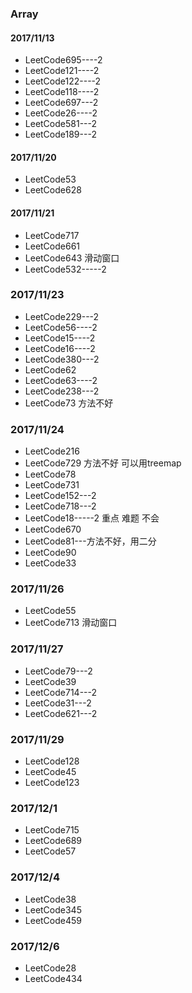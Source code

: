 ### Array

#### 2017/11/13

* LeetCode695----2
* LeetCode121----2
* LeetCode122----2
* LeetCode118----2
* LeetCode697---2
* LeetCode26----2
* LeetCode581---2
* LeetCode189---2


#### 2017/11/20

* LeetCode53
* LeetCode628


#### 2017/11/21

* LeetCode717
* LeetCode661
* LeetCode643  滑动窗口
* LeetCode532-----2

### 2017/11/23

* LeetCode229---2
* LeetCode56----2
* LeetCode15----2
* LeetCode16----2
* LeetCode380---2
* LeetCode62
* LeetCode63----2
* LeetCode238---2
* LeetCode73 方法不好


### 2017/11/24

* LeetCode216
* LeetCode729 方法不好 可以用treemap
* LeetCode78
* LeetCode731
* LeetCode152---2
* LeetCode718---2
* LeetCode18-----2 重点 难题 不会
* LeetCode670
* LeetCode81---方法不好，用二分
* LeetCode90
* LeetCode33

### 2017/11/26

* LeetCode55
* LeetCode713  滑动窗口

### 2017/11/27

* LeetCode79---2
* LeetCode39
* LeetCode714---2
* LeetCode31---2
* LeetCode621---2

### 2017/11/29

* LeetCode128
* LeetCode45
* LeetCode123

### 2017/12/1

* LeetCode715
* LeetCode689
* LeetCode57

### 2017/12/4

* LeetCode38
* LeetCode345
* LeetCode459

### 2017/12/6
* LeetCode28
* LeetCode434